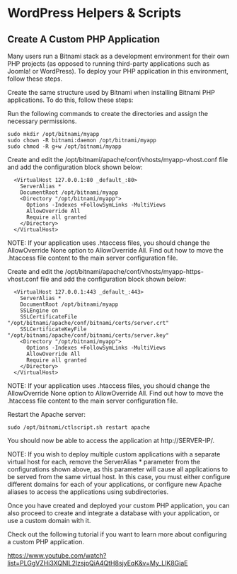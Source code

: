 # WordPress Helpers & Scripts

## Create A Custom PHP Application

Many users run a Bitnami stack as a development environment for their own PHP projects (as opposed to running third-party applications such as Joomla! or WordPress). To deploy your PHP application in this environment, follow these steps.

Create the same structure used by Bitnami when installing Bitnami PHP applications. To do this, follow these steps:

Run the following commands to create the directories and assign the necessary permissions.

```
sudo mkdir /opt/bitnami/myapp
sudo chown -R bitnami:daemon /opt/bitnami/myapp
sudo chmod -R g+w /opt/bitnami/myapp
```

Create and edit the /opt/bitnami/apache/conf/vhosts/myapp-vhost.conf file and add the configuration block shown below:

```
  <VirtualHost 127.0.0.1:80 _default_:80>
    ServerAlias *
    DocumentRoot /opt/bitnami/myapp
    <Directory "/opt/bitnami/myapp">
      Options -Indexes +FollowSymLinks -MultiViews
      AllowOverride All
      Require all granted
    </Directory>
  </VirtualHost>
```

NOTE: If your application uses .htaccess files, you should change the AllowOverride None option to AllowOverride All. Find out how to move the .htaccess file content to the main server configuration file.

Create and edit the /opt/bitnami/apache/conf/vhosts/myapp-https-vhost.conf file and add the configuration block shown below:

```
  <VirtualHost 127.0.0.1:443 _default_:443>
    ServerAlias *
    DocumentRoot /opt/bitnami/myapp
    SSLEngine on
    SSLCertificateFile "/opt/bitnami/apache/conf/bitnami/certs/server.crt"
    SSLCertificateKeyFile "/opt/bitnami/apache/conf/bitnami/certs/server.key"
    <Directory "/opt/bitnami/myapp">
      Options -Indexes +FollowSymLinks -MultiViews
      AllowOverride All
      Require all granted
    </Directory>
  </VirtualHost>
```

NOTE: If your application uses .htaccess files, you should change the AllowOverride None option to AllowOverride All. Find out how to move the .htaccess file content to the main server configuration file.

Restart the Apache server:

```
sudo /opt/bitnami/ctlscript.sh restart apache
```
You should now be able to access the application at http://SERVER-IP/.

NOTE: If you wish to deploy multiple custom applications with a separate virtual host for each, remove the ServerAlias * parameter from the configurations shown above, as this parameter will cause all applications to be served from the same virtual host. In this case, you must either configure different domains for each of your applications, or configure new Apache aliases to access the applications using subdirectories.

Once you have created and deployed your custom PHP application, you can also proceed to create and integrate a database with your application, or use a custom domain with it.

Check out the following tutorial if you want to learn more about configuring a custom PHP application.


https://www.youtube.com/watch?list=PLGgVZHi3XQNlL2lzsjpQiA4QtH8sjyEqK&v=My_LlK8GiaE 

